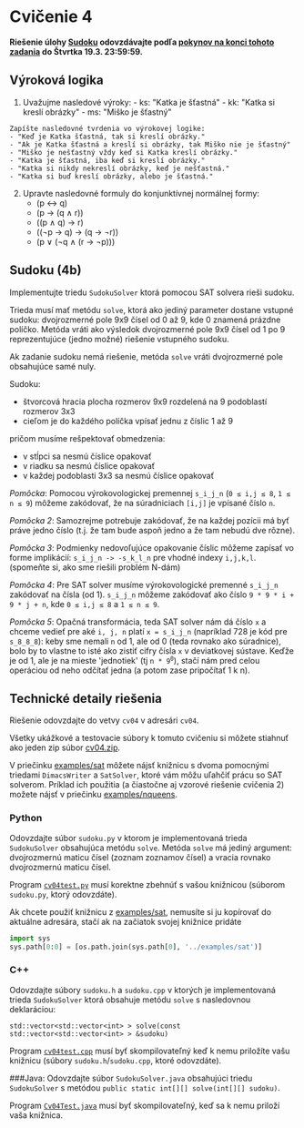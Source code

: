 Cvičenie 4
==========

**Riešenie úlohy [Sudoku](#Sudoku) odovzdávajte podľa
[pokynov na konci tohoto zadania](#technické-detaily-riešenia)
do Štvrtka 19.3.  23:59:59.**

## Výroková logika

1.   Uvažujme nasledové výroky:
    - ks: "Katka je šťastná"
    - kk: "Katka si kreslí obrázky"
    - ms: "Miško je šťastný"

    Zapíšte nasledovné tvrdenia vo výrokovej logike:
    - "Keď je Katka šťastná, tak si kreslí obrázky."
    - "Ak je Katka šťastná a kreslí si obrázky, tak Miško nie je šťastný"
    - "Miško je nešťastný vždy keď si Katka kreslí obrázky."
    - "Katka je šťastná, iba keď si kreslí obrázky."
    - "Katka si nikdy nekreslí obrázky, keď je nešťastná."
    - "Katka si buď kreslí obrázky, alebo je šťastná."

2.  Upravte nasledovné formuly do konjunktívnej normálnej formy:
    - (p ↔ q)
    - (p → (q ∧ r))
    - ((p ∧ q) → r)
    - ((¬p → q) → (q → ¬r))
    - (p ∨ (¬q ∧ (r → ¬p)))

## Sudoku (4b)

Implementujte triedu `SudokuSolver` ktorá pomocou SAT solvera rieši sudoku.

Trieda musí mať metódu `solve`, ktorá ako jediný parameter dostane vstupné sudoku:
dvojrozmerné pole 9x9 čísel od 0 až 9, kde 0 znamená prázdne políčko. Metóda vráti ako výsledok
dvojrozmerné pole 9x9 čísel od 1 po 9 reprezentujúce (jedno možné) riešenie vstupného sudoku.

Ak zadanie sudoku nemá riešenie, metóda `solve` vráti dvojrozmerné pole obsahujúce samé nuly.

Sudoku:

* štvorcová hracia plocha rozmerov 9x9 rozdelená na 9 podoblastí rozmerov 3x3
* cieľom je do každého políčka vpísať jednu z číslic 1 až 9

pričom musíme rešpektovať obmedzenia:

* v stĺpci sa nesmú číslice opakovať
* v riadku sa nesmú číslice opakovať
* v každej podoblasti 3x3 sa nesmú číslice opakovať

*Pomôcka*: Pomocou výrokovologickej premennej <code>s\_i\_j\_n</code> (<code>0
&le; i,j &le; 8</code>, <code>1 &le; n &le; 9</code>) môžeme zakódovať, že na
súradniciach <code>[i,j]</code> je vpísané číslo <code>n</code>.

*Pomôcka 2*: Samozrejme potrebuje zakódovať, že na každej pozícii má byť práve
jedno číslo (t.j. že tam bude aspoň jedno a že tam nebudú dve rôzne).

*Pomôcka 3*: Podmienky nedovoľujúce opakovanie číslic môžeme zapísať vo forme
implikácií: <code>s\_i\_j\_n -> -s\_k\_l\_n</code> pre vhodné indexy
<code>i,j,k,l</code>.  (spomeňte si, ako sme riešili problém N-dám)


*Pomôcka 4*: Pre SAT solver musíme výrokovologické premenné <code>s\_i\_j\_n</code>
zakódovať na čísla (od 1). <code>s\_i\_j\_n</code> môžeme zakódovať ako číslo
<code>9 * 9 * i + 9 * j + n</code>, kde <code>0 &le; i,j &le; 8</code> a
<code>1 &le; n &le; 9</code>.

*Pomôcka 5*: Opačná transformácia, teda SAT solver nám dá číslo <code>x</code>
a chceme vedieť pre aké <code>i, j, n</code> platí <code>x = s\_i\_j\_n</code>
(napríklad 728 je kód pre <code>s\_8\_8\_8</code>): keby sme nemali <code>n</code>
od 1, ale od 0 (teda rovnako ako súradnice), bolo by to vlastne to isté ako
zistiť cifry čísla <code>x</code> v deviatkovej sústave. Keďže <n> je od 1, ale
je na mieste 'jednotiek' (tj <code>n * 9<sup>0</sup></code>), stačí nám pred
celou operáciou od neho odčítať jedna (a potom zase pripočítať 1 k n).



## Technické detaily riešenia

Riešenie odovzdajte do vetvy `cv04` v adresári `cv04`.

Všetky ukážkové a testovacie súbory k tomuto cvičeniu si môžete stiahnuť
ako jeden zip súbor
[cv04.zip](https://github.com/FMFI-UK-1-AIN-411-2014/udvl/archive/cv04.zip).

V priečinku [examples/sat](../examples/sat) môžete nájsť knižnicu s dvoma
pomocnými triedami `DimacsWriter` a `SatSolver`, ktoré vám môžu uľahčiť prácu
so SAT solverom. Príklad ich použitia (a čiastočne aj vzorové riešenie cvičenia
2) možete nájsť v priečinku [examples/nqueens](../examples/nqueens/).

### Python
Odovzdajte súbor `sudoku.py` v ktorom je implementovaná trieda `SudokuSolver`
obsahujúca metódu `solve`. Metóda `solve` má jediný argument: dvojrozmernú
maticu čísel (zoznam zoznamov čísel) a vracia rovnako dvojrozmernú maticu
čísel.

Program [`cv04test.py`](cv04test.py) musí korektne zbehnúť s vašou knižnicou
(súborom `sudoku.py`, ktorý odovzdáte).

Ak chcete použiť knižnicu z [examples/sat](../examples/sat), nemusíte si ju
kopírovať do aktuálne adresára, stačí ak na začiatok svojej knižnice pridáte
```python
import sys
sys.path[0:0] = [os.path.join(sys.path[0], '../examples/sat')]
```

### C++
Odovzdajte súbory `sudoku.h` a `sudoku.cpp` v ktorých je implementovaná
trieda `SudokuSolver` ktorá obsahuje metódu `solve` s nasledovnou
deklaráciou:

    std::vector<std::vector<int> > solve(const std::vector<std::vector<int> > &sudoku)

Program [`cv04test.cpp`](cv04test.cpp) musí byť skompilovateľný keď k nemu
priložíte vašu knižnicu (súbory `sudoku.h`/`sudoku.cpp`, ktoré odovzdáte).

###Java:
Odovzdajte súbor `SudokuSolver.java` obsahujúci triedu `SudokuSolver` s
metódou `public static int[][] solve(int[][] sudoku)`.

Program [`Cv04Test.java`](Cv04Test.java) musí byť skompilovateľný, keď sa k
nemu priloží vaša knižnica.
